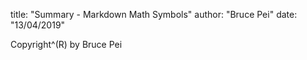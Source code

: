 title: "Summary - Markdown Math Symbols"
author: "Bruce Pei"
date: "13/04/2019"

Copyright^(R) by Bruce Pei
